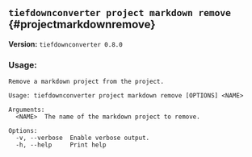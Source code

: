 ## `tiefdownconverter project markdown remove` {#projectmarkdownremove}

**Version:** `tiefdownconverter 0.8.0`

### Usage:
```
Remove a markdown project from the project.

Usage: tiefdownconverter project markdown remove [OPTIONS] <NAME>

Arguments:
  <NAME>  The name of the markdown project to remove.

Options:
  -v, --verbose  Enable verbose output.
  -h, --help     Print help
```

